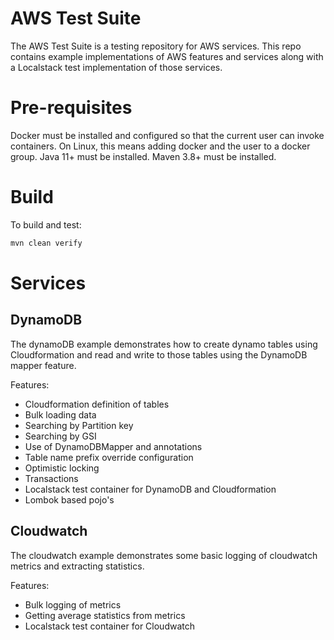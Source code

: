 # AWS Test Suite

The AWS Test Suite is a testing repository for AWS services.
This repo contains example implementations of AWS features and services along with a Localstack test implementation of those services.

# Pre-requisites

Docker must be installed and configured so that the current user can invoke containers. On Linux, this means adding docker and the user to a docker group.
Java 11+ must be installed.
Maven 3.8+ must be installed.

# Build
To build and test:
```bash
mvn clean verify
```

# Services
## DynamoDB
The dynamoDB example demonstrates how to create dynamo tables using Cloudformation and read and write to those tables using the DynamoDB mapper feature.

Features:
* Cloudformation definition of tables
* Bulk loading data
* Searching by Partition key
* Searching by GSI
* Use of DynamoDBMapper and annotations
* Table name prefix override configuration
* Optimistic locking
* Transactions
* Localstack test container for DynamoDB and Cloudformation
* Lombok based pojo's

## Cloudwatch
The cloudwatch example demonstrates some basic logging of cloudwatch metrics and extracting statistics.

Features:
* Bulk logging of metrics
* Getting average statistics from metrics
* Localstack test container for Cloudwatch


